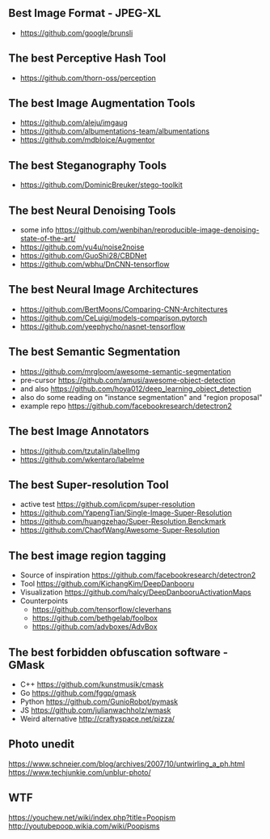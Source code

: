 ## Best Image Format - JPEG-XL
- https://github.com/google/brunsli

## The best Perceptive Hash Tool
- https://github.com/thorn-oss/perception

## The best Image Augmentation Tools
- https://github.com/aleju/imgaug
- https://github.com/albumentations-team/albumentations
- https://github.com/mdbloice/Augmentor

## The best Steganography Tools
- https://github.com/DominicBreuker/stego-toolkit
## The best Neural Denoising Tools
- some info https://github.com/wenbihan/reproducible-image-denoising-state-of-the-art/
- https://github.com/yu4u/noise2noise
- https://github.com/GuoShi28/CBDNet
- https://github.com/wbhu/DnCNN-tensorflow

## The best Neural Image Architectures
- https://github.com/BertMoons/Comparing-CNN-Architectures
- https://github.com/CeLuigi/models-comparison.pytorch
- https://github.com/yeephycho/nasnet-tensorflow

## The best Semantic Segmentation
  - https://github.com/mrgloom/awesome-semantic-segmentation
  - pre-cursor https://github.com/amusi/awesome-object-detection
  - and also https://github.com/hoya012/deep_learning_object_detection
  - also do some reading on "instance segmentation" and "region proposal"
  - example repo https://github.com/facebookresearch/detectron2

## The best Image Annotators
- https://github.com/tzutalin/labelImg
- https://github.com/wkentaro/labelme

## The best Super-resolution Tool
- active test https://github.com/icpm/super-resolution
- https://github.com/YapengTian/Single-Image-Super-Resolution
- https://github.com/huangzehao/Super-Resolution.Benckmark
- https://github.com/ChaofWang/Awesome-Super-Resolution

## The best image region tagging
- Source of inspiration https://github.com/facebookresearch/detectron2
- Tool https://github.com/KichangKim/DeepDanbooru
- Visualization https://github.com/halcy/DeepDanbooruActivationMaps
- Counterpoints
  - https://github.com/tensorflow/cleverhans
  - https://github.com/bethgelab/foolbox
  - https://github.com/advboxes/AdvBox

## The best forbidden obfuscation software - GMask
- C++ https://github.com/kunstmusik/cmask
- Go https://github.com/fggp/gmask
- Python https://github.com/GunioRobot/pymask
- JS https://github.com/julianwachholz/wmask
- Weird alternative http://craftyspace.net/pizza/

## Photo unedit
https://www.schneier.com/blog/archives/2007/10/untwirling_a_ph.html
https://www.techjunkie.com/unblur-photo/

## WTF
https://youchew.net/wiki/index.php?title=Poopism
http://youtubepoop.wikia.com/wiki/Poopisms
